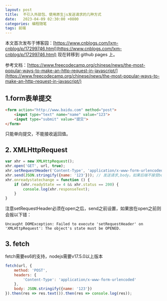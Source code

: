 ```yaml
---
layout: post
title:  不引入外部包、使用原生js发送请求的几种方式
date:   2023-04-09 02:30:00 +0800
categories: 编程随笔
tags: 前端
---
```

本文首次发布于博客园：[https://www.cnblogs.com/lxm-cnblog/p/17299746.html](https://www.cnblogs.com/lxm-cnblog/p/17299746.html)
现在转移到 github pages 上。

参考文档：[https://www.freecodecamp.org/chinese/news/the-most-popular-ways-to-make-an-http-request-in-javascript/](https://www.freecodecamp.org/chinese/news/the-most-popular-ways-to-make-an-http-request-in-javascript/)

## 1.form表单提交
```html
<form action="http://www.baidu.com" method="post">
    <input type="text" name="name" value="123">
    <input type="submit" value="提交">
</form>
```
只能单向提交，不能接收返回值。
## 2. XMLHttpRequest
```js
var xhr = new XMLHttpRequest();
xhr.open('GET', url, true);
xhr.setRequestHeader('Content-Type', 'application/x-www-form-urlencoded'); // 设置请求头
xhr.send(JSON.stringify({name: '123'})); // 发送请求,body。如果后端不接受body类型的请求，则直接将参数放在url中，这里只需写成xhr.send()即可
xhr.onreadystatechange = function () {
    if (xhr.readyState == 4 && xhr.status == 200) {
        console.log(xhr.responseText);
    }
}
```
注意setRequestHeader必须在open之后，send之前设置，如果放在open之前则会报以下错：
```
Uncaught DOMException: Failed to execute 'setRequestHeader' on 'XMLHttpRequest': The object's state must be OPENED.
```

## 3. fetch
fetch需要es6的支持，nodejs需要v17.5.0以上版本
```js
fetch(url, {
    method: 'POST',
    headers: {
        'Content-Type': 'application/x-www-form-urlencoded'
    },
    body: JSON.stringify({name: '123'})
}).then(res => res.text()).then(res => console.log(res));
```

